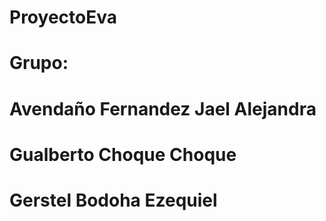 # ProyectoEva

# Grupo:

# Avendaño Fernandez Jael Alejandra

# Gualberto Choque Choque

# Gerstel Bodoha Ezequiel

